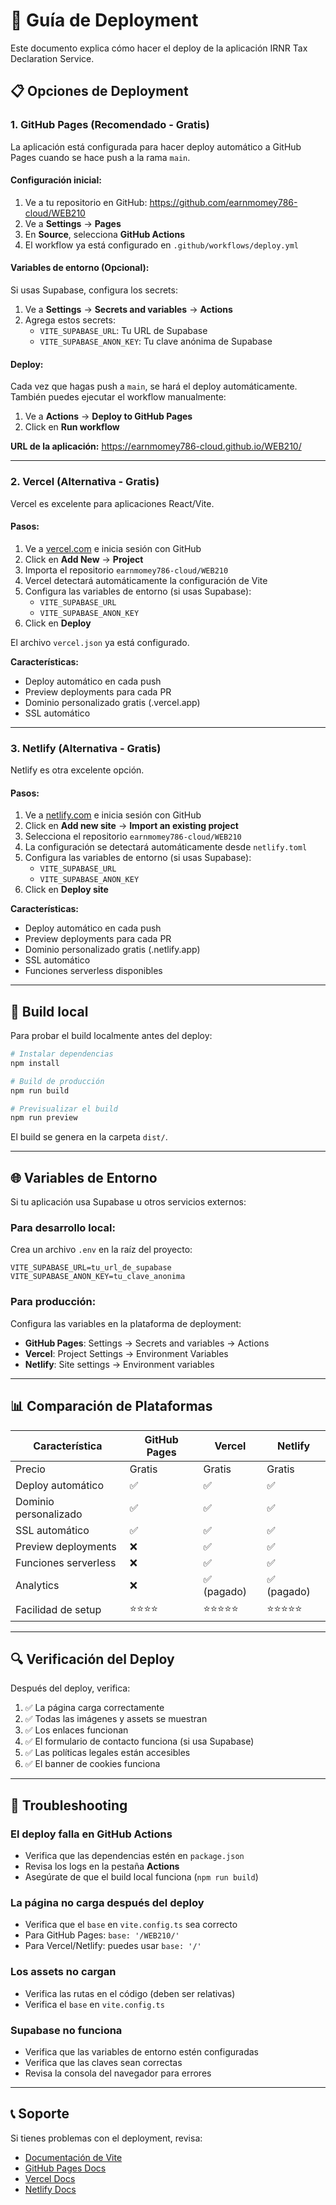 # 🚀 Guía de Deployment

Este documento explica cómo hacer el deploy de la aplicación IRNR Tax Declaration Service.

## 📋 Opciones de Deployment

### 1. GitHub Pages (Recomendado - Gratis)

La aplicación está configurada para hacer deploy automático a GitHub Pages cuando se hace push a la rama `main`.

#### Configuración inicial:

1. Ve a tu repositorio en GitHub: https://github.com/earnmomey786-cloud/WEB210
2. Ve a **Settings** → **Pages**
3. En **Source**, selecciona **GitHub Actions**
4. El workflow ya está configurado en `.github/workflows/deploy.yml`

#### Variables de entorno (Opcional):

Si usas Supabase, configura los secrets:

1. Ve a **Settings** → **Secrets and variables** → **Actions**
2. Agrega estos secrets:
   - `VITE_SUPABASE_URL`: Tu URL de Supabase
   - `VITE_SUPABASE_ANON_KEY`: Tu clave anónima de Supabase

#### Deploy:

Cada vez que hagas push a `main`, se hará el deploy automáticamente. También puedes ejecutar el workflow manualmente:

1. Ve a **Actions** → **Deploy to GitHub Pages**
2. Click en **Run workflow**

**URL de la aplicación:** https://earnmomey786-cloud.github.io/WEB210/

---

### 2. Vercel (Alternativa - Gratis)

Vercel es excelente para aplicaciones React/Vite.

#### Pasos:

1. Ve a [vercel.com](https://vercel.com) e inicia sesión con GitHub
2. Click en **Add New** → **Project**
3. Importa el repositorio `earnmomey786-cloud/WEB210`
4. Vercel detectará automáticamente la configuración de Vite
5. Configura las variables de entorno (si usas Supabase):
   - `VITE_SUPABASE_URL`
   - `VITE_SUPABASE_ANON_KEY`
6. Click en **Deploy**

El archivo `vercel.json` ya está configurado.

**Características:**
- Deploy automático en cada push
- Preview deployments para cada PR
- Dominio personalizado gratis (.vercel.app)
- SSL automático

---

### 3. Netlify (Alternativa - Gratis)

Netlify es otra excelente opción.

#### Pasos:

1. Ve a [netlify.com](https://netlify.com) e inicia sesión con GitHub
2. Click en **Add new site** → **Import an existing project**
3. Selecciona el repositorio `earnmomey786-cloud/WEB210`
4. La configuración se detectará automáticamente desde `netlify.toml`
5. Configura las variables de entorno (si usas Supabase):
   - `VITE_SUPABASE_URL`
   - `VITE_SUPABASE_ANON_KEY`
6. Click en **Deploy site**

**Características:**
- Deploy automático en cada push
- Preview deployments para cada PR
- Dominio personalizado gratis (.netlify.app)
- SSL automático
- Funciones serverless disponibles

---

## 🔧 Build local

Para probar el build localmente antes del deploy:

```bash
# Instalar dependencias
npm install

# Build de producción
npm run build

# Previsualizar el build
npm run preview
```

El build se genera en la carpeta `dist/`.

---

## 🌐 Variables de Entorno

Si tu aplicación usa Supabase u otros servicios externos:

### Para desarrollo local:

Crea un archivo `.env` en la raíz del proyecto:

```env
VITE_SUPABASE_URL=tu_url_de_supabase
VITE_SUPABASE_ANON_KEY=tu_clave_anonima
```

### Para producción:

Configura las variables en la plataforma de deployment:
- **GitHub Pages**: Settings → Secrets and variables → Actions
- **Vercel**: Project Settings → Environment Variables
- **Netlify**: Site settings → Environment variables

---

## 📊 Comparación de Plataformas

| Característica | GitHub Pages | Vercel | Netlify |
|----------------|--------------|--------|---------|
| Precio | Gratis | Gratis | Gratis |
| Deploy automático | ✅ | ✅ | ✅ |
| Dominio personalizado | ✅ | ✅ | ✅ |
| SSL automático | ✅ | ✅ | ✅ |
| Preview deployments | ❌ | ✅ | ✅ |
| Funciones serverless | ❌ | ✅ | ✅ |
| Analytics | ❌ | ✅ (pagado) | ✅ (pagado) |
| Facilidad de setup | ⭐⭐⭐⭐ | ⭐⭐⭐⭐⭐ | ⭐⭐⭐⭐⭐ |

---

## 🔍 Verificación del Deploy

Después del deploy, verifica:

1. ✅ La página carga correctamente
2. ✅ Todas las imágenes y assets se muestran
3. ✅ Los enlaces funcionan
4. ✅ El formulario de contacto funciona (si usa Supabase)
5. ✅ Las políticas legales están accesibles
6. ✅ El banner de cookies funciona

---

## 🐛 Troubleshooting

### El deploy falla en GitHub Actions

- Verifica que las dependencias estén en `package.json`
- Revisa los logs en la pestaña **Actions**
- Asegúrate de que el build local funciona (`npm run build`)

### La página no carga después del deploy

- Verifica que el `base` en `vite.config.ts` sea correcto
- Para GitHub Pages: `base: '/WEB210/'`
- Para Vercel/Netlify: puedes usar `base: '/'`

### Los assets no cargan

- Verifica las rutas en el código (deben ser relativas)
- Verifica el `base` en `vite.config.ts`

### Supabase no funciona

- Verifica que las variables de entorno estén configuradas
- Verifica que las claves sean correctas
- Revisa la consola del navegador para errores

---

## 📞 Soporte

Si tienes problemas con el deployment, revisa:
- [Documentación de Vite](https://vitejs.dev/guide/static-deploy.html)
- [GitHub Pages Docs](https://docs.github.com/pages)
- [Vercel Docs](https://vercel.com/docs)
- [Netlify Docs](https://docs.netlify.com)
